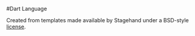#Dart Language

Created from templates made available by Stagehand under a BSD-style
[license](https://github.com/dart-lang/stagehand/blob/master/LICENSE).
